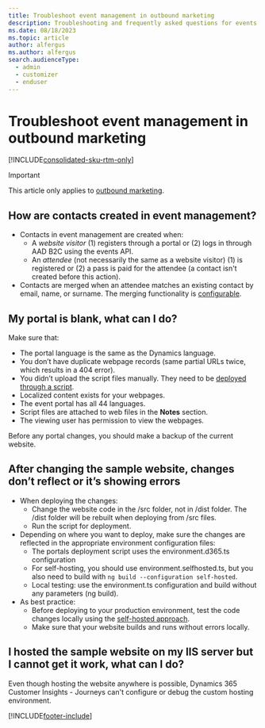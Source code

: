 ```yaml
---
title: Troubleshoot event management in outbound marketing
description: Troubleshooting and frequently asked questions for events in Dynamics 365 Customer Insights - Journeys.
ms.date: 08/18/2023
ms.topic: article
author: alfergus
ms.author: alfergus
search.audienceType: 
  - admin
  - customizer
  - enduser
---
```


# Troubleshoot event management in outbound marketing

[!INCLUDE[consolidated-sku-rtm-only](./includes/consolidated-sku-rtm-only.md)]

> [!IMPORTANT]
> This article only applies to [outbound marketing](/dynamics365/marketing/user-guide).

## How are contacts created in event management?

- Contacts in event management are created when:
    - A *website visitor* (1) registers through a portal or (2) logs in through AAD B2C using the events API.
    - An *attendee* (not necessarily the same as a website visitor) (1) is registered or (2) a pass is paid for the attendee (a contact isn't created before this action).
- Contacts are merged when an attendee matches an existing contact by email, name, or surname. The merging functionality is [configurable](events-settings.md#event-administration).

## My portal is blank, what can I do?

Make sure that:

- The portal language is the same as the Dynamics language.
- You don’t have duplicate webpage records (same partial URLs twice, which results in a 404 error).
- You didn’t upload the script files manually. They need to be [deployed through a script](developer/manually-overwriting-sample-website.md).
- Localized content exists for your webpages.
- The event portal has all 44 languages.
- Script files are attached to web files in the **Notes** section.
- The viewing user has permission to view the webpages.

Before any portal changes, you should make a backup of the current website.

## After changing the sample website, changes don’t reflect or it’s showing errors

- When deploying the changes:
    - Change the website code in the /src folder, not in /dist folder. The /dist folder will be rebuilt when deploying from /src files.
    - Run the script for deployment.
- Depending on where you want to deploy, make sure the changes are reflected in the appropriate environment configuration files:
    - The portals deployment script uses the environment.d365.ts configuration
    - For self-hosting, you should use environment.selfhosted.ts, but you also need to build with `ng build --configuration self-hosted`.
    - Local testing: use the environment.ts configuration and build without any parameters (ng build).
- As best practice:
    - Before deploying to your production environment, test the code changes locally using the [self-hosted approach](developer/self-hosted.md).
    - Make sure that your website builds and runs without errors locally.

## I hosted the sample website on my IIS server but I cannot get it work, what can I do?

Even though hosting the website anywhere is possible, Dynamics 365 Customer Insights - Journeys can't configure or debug the custom hosting environment.

[!INCLUDE[footer-include](./includes/footer-banner.md)]
